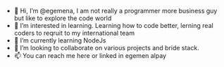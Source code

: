 - 👋 Hi, I’m @egemena, I am not really a programmer more business guy but like to explore the code world
- 👀 I’m interested in learning. Learning how to code better, lerning real coders to reqruit to my international team
- 🌱 I’m currently learning NodeJs
- 💞️ I’m looking to collaborate on various projects and bride stack.
- 📫 You can reach me here or linked in egemen alpay

